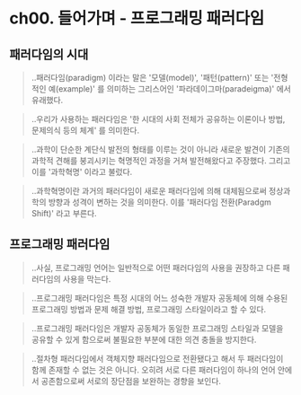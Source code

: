 # ch00. 들어가며 - 프로그래밍 패러다임

## 패러다임의 시대

> ..패러다임(paradigm) 이라는 말은 '모델(model)', '패턴(pattern)' 또는 '전형적인 예(example)' 를 의미하는 그리스어인 '파라데이그마(paradeigma)' 에서 유래했다.

> ..우리가 사용하는 패러다임은 '한 시대의 사회 전체가 공유하는 이론이나 방법, 문제의식 등의 체계' 를 의미한다.

> ..과학이 단순한 계단식 발전의 형태를 이루는 것이 아니라 새로운 발견이 기존의 과학적 견해를 붕괴시키는 혁명적인 과정을 거쳐 발전해왔다고 주장했다. 그리고 이를 '과학혁명' 이라고 불렀다.

> ..과학혁명이란 과거의 패러다임이 새로운 패러다임에 의해 대체됨으로써 정상과학의 방향과 성격이 변하는 것을 의미한다. 이를 '패러다임 전환(Paradgm Shift)' 라고 부른다.



## 프로그래밍 패러다임

> ..사실, 프로그래밍 언어는 일반적으로 어떤 패러다임의 사용을 권장하고 다른 패러다임의 사용을 막는다.

> ..프로그래밍 패러다임은 특정 시대의 어느 성숙한 개발자 공동체에 의해 수용된 프로그래밍 방법과 문제 해결 방법, 프로그래밍 스타일이라고 할 수 있다.

> ..프로그래밍 패러다임은 개발자 공동체가 동일한 프로그래밍 스타일과 모델을 공유할 수 있게 함으로써 불필요한 부분에 대한 의견 충돌을 방지한다.

> ..절차형 패러다임에서 객체지향 패러다임으로 전환됐다고 해서 두 패러다임이 함께 존재할 수 없는 것은 아니다. 오히려 서로 다른 패러다임이 하나의 언어 안에서 공존함으로써 서로의 장단점을 보완하는 경향을 보인다.


